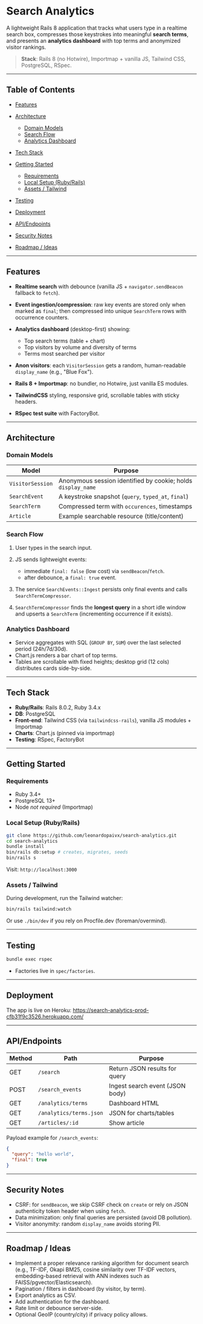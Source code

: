 # Search Analytics

A lightweight Rails 8 application that tracks what users type in a realtime search box, compresses those keystrokes into meaningful **search terms**, and presents an **analytics dashboard** with top terms and anonymized visitor rankings.

> **Stack**: Rails 8 (no Hotwire), Importmap + vanilla JS, Tailwind CSS, PostgreSQL, RSpec.

---

## Table of Contents

- [Features](#features)
- [Architecture](#architecture)

  - [Domain Models](#domain-models)
  - [Search Flow](#search-flow)
  - [Analytics Dashboard](#analytics-dashboard)

- [Tech Stack](#tech-stack)
- [Getting Started](#getting-started)

  - [Requirements](#requirements)
  - [Local Setup (Ruby/Rails)](#local-setup-rubyrails)
  - [Assets / Tailwind](#assets--tailwind)

- [Testing](#testing)
- [Deployment](#deployment)
- [API/Endpoints](#apiendpoints)
- [Security Notes](#security-notes)
- [Roadmap / Ideas](#roadmap--ideas)

---

## Features

- **Realtime search** with debounce (vanilla JS + `navigator.sendBeacon` fallback to `fetch`).
- **Event ingestion/compression**: raw key events are stored only when marked as `final`; then compressed into unique `SearchTerm` rows with occurrence counters.
- **Analytics dashboard** (desktop-first) showing:

  - Top search terms (table + chart)
  - Top visitors by volume and diversity of terms
  - Terms most searched per visitor

- **Anon visitors**: each `VisitorSession` gets a random, human-readable `display_name` (e.g., "Blue Fox").
- **Rails 8 + Importmap**: no bundler, no Hotwire, just vanilla ES modules.
- **TailwindCSS** styling, responsive grid, scrollable tables with sticky headers.
- **RSpec test suite** with FactoryBot.

---

## Architecture

### Domain Models

| Model            | Purpose                                                      |
| ---------------- | ------------------------------------------------------------ |
| `VisitorSession` | Anonymous session identified by cookie; holds `display_name` |
| `SearchEvent`    | A keystroke snapshot (`query`, `typed_at`, `final`)          |
| `SearchTerm`     | Compressed term with `occurences`, timestamps                |
| `Article`        | Example searchable resource (title/content)                  |

### Search Flow

1. User types in the search input.
2. JS sends lightweight events:

   - immediate `final: false` (low cost) via `sendBeacon`/`fetch`.
   - after debounce, a `final: true` event.

3. The service `SearchEvents::Ingest` persists only final events and calls `SearchTermCompressor`.
4. `SearchTermCompressor` finds the **longest query** in a short idle window and upserts a `SearchTerm` (incrementing occurrence if it exists).

### Analytics Dashboard

- Service aggregates with SQL (`GROUP BY`, `SUM`) over the last selected period (24h/7d/30d).
- Chart.js renders a bar chart of top terms.
- Tables are scrollable with fixed heights; desktop grid (12 cols) distributes cards side-by-side.

---

## Tech Stack

- **Ruby/Rails**: Rails 8.0.2, Ruby 3.4.x
- **DB**: PostgreSQL
- **Front-end**: Tailwind CSS (via `tailwindcss-rails`), vanilla JS modules + Importmap
- **Charts**: Chart.js (pinned via importmap)
- **Testing**: RSpec, FactoryBot

---

## Getting Started

### Requirements

- Ruby 3.4+
- PostgreSQL 13+
- Node _not required_ (Importmap)

### Local Setup (Ruby/Rails)

```bash
git clone https://github.com/leonardopaivx/search-analytics.git
cd search-analytics
bundle install
bin/rails db:setup # creates, migrates, seeds
bin/rails s
```

Visit: `http://localhost:3000`

### Assets / Tailwind

During development, run the Tailwind watcher:

```bash
bin/rails tailwind:watch
```

Or use `./bin/dev` if you rely on Procfile.dev (foreman/overmind).

---

## Testing

```bash
bundle exec rspec
```

- Factories live in `spec/factories`.

---

## Deployment

The app is live on Heroku: https://search-analytics-prod-cfb31f9c3526.herokuapp.com/

---

## API/Endpoints

| Method | Path                    | Purpose                         |
| ------ | ----------------------- | ------------------------------- |
| GET    | `/search`               | Return JSON results for query   |
| POST   | `/search_events`        | Ingest search event (JSON body) |
| GET    | `/analytics/terms`      | Dashboard HTML                  |
| GET    | `/analytics/terms.json` | JSON for charts/tables          |
| GET    | `/articles/:id`         | Show article                    |

Payload example for `/search_events`:

```json
{
  "query": "hello world",
  "final": true
}
```

---

## Security Notes

- CSRF: for `sendBeacon`, we skip CSRF check on `create` or rely on JSON authenticity token header when using `fetch`.
- Data minimization: only final queries are persisted (avoid DB pollution).
- Visitor anonymity: random `display_name` avoids storing PII.

---

## Roadmap / Ideas

- Implement a proper relevance ranking algorithm for document search (e.g., TF-IDF, Okapi BM25, cosine similarity over TF-IDF vectors, embedding-based retrieval with ANN indexes such as FAISS/pgvector/Elasticsearch).
- Pagination / filters in dashboard (by visitor, by term).
- Export analytics as CSV.
- Add authentication for the dashboard.
- Rate limit or debounce server-side.
- Optional GeoIP (country/city) if privacy policy allows.
